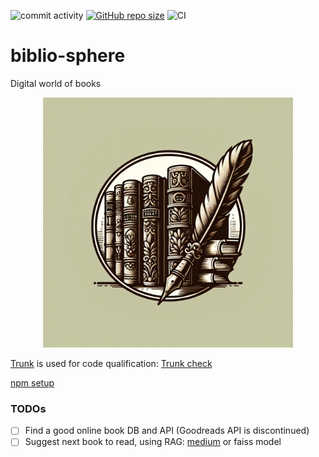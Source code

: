![commit activity](https://img.shields.io/github/commit-activity/m/TheNewThinkTank/biblio-sphere)
[![GitHub repo size](https://img.shields.io/github/repo-size/TheNewThinkTank/biblio-sphere?style=flat&logo=github&logoColor=whitesmoke&label=Repo%20Size)](https://github.com/TheNewThinkTank/biblio-sphere/archive/refs/heads/main.zip)
![CI](https://github.com/TheNewThinkTank/biblio-sphere/actions/workflows/wf.yml/badge.svg)

# biblio-sphere

Digital world of books

<p align="center">
  <img src="docs/img/biblio-sphere-logo.png" width="400"/>
</p>

[Trunk](https://docs.trunk.io/check/usage) is used for code qualification: [Trunk check](https://app.trunk.io/TheNewThinkTank/TheNewThinkTank/biblio-sphere/check)

[npm setup](guides/npm_setup.md)

### TODOs

- [ ] Find a good online book DB and API (Goodreads API is discontinued)
- [ ] Suggest next book to read, using RAG: [medium](https://medium.com/@pankaj_pandey/unleash-the-power-of-rag-in-python-a-simple-guide-6f59590a82c3) or faiss model
